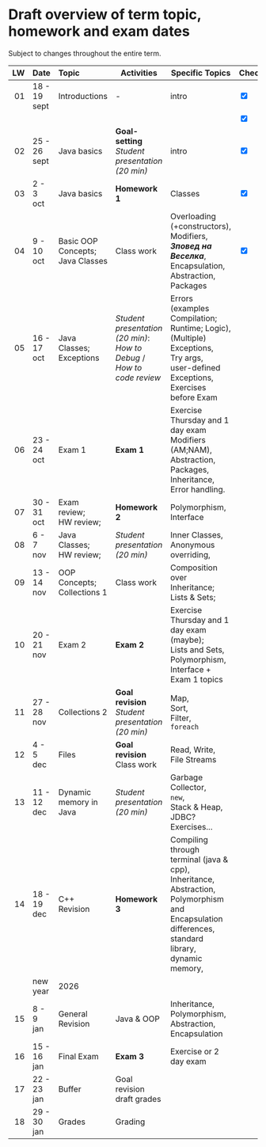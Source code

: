# Draft overview of term topic, homework and exam dates

Subject to changes throughout the entire term.

|  LW | Date         | Topic                                  | Activities                                                             | Specific Topics                                                                                                                                                         | Checkbox                           |
|----:|--------------|:---------------------------------------|------------------------------------------------------------------------|-------------------------------------------------------------------------------------------------------------------------------------------------------------------------|------------------------------------|
|  01 | 18 - 19 sept | Introductions                          | -                                                                      | intro                                                                                                                                                                   | <input type="checkbox" checked />  |
|     |              |                                        |                                                                        |                                                                                                                                                                         | <input type="checkbox" checked />  |
|  02 | 25 - 26 sept | Java basics                            | **Goal-setting** <br/> _Student presentation (20 min)_                 | intro                                                                                                                                                                   | <input type="checkbox" checked />  |
|  03 | 2 - 3 oct    | Java basics                            | **Homework 1**                                                         | Classes                                                                                                                                                                 | <input type="checkbox" checked />  |
|  04 | 9 - 10 oct   | Basic OOP Concepts; <br/> Java Classes | Class work                                                             | Overloading (+constructors), <br/> Modifiers, <br/>**_Зповед на Веселка_**,<br/> Encapsulation, <br/> Abstraction, <br/> Packages                                       | <input type="checkbox" checked />  |
|  05 | 16 - 17 oct  | Java Classes; <br/> Exceptions         | _Student presentation (20 min)_: _How to Debug_ / _How to code review_ | Errors (examples Compilation; Runtime; Logic),  <br/> (Multiple) Exceptions, <br/> Try args, <br/> user-defined Exceptions, <br/> Exercises before Exam                 |                                    |
|  06 | 23 - 24 oct  | Exam 1                                 | **Exam 1**                                                             | Exercise Thursday and 1 day exam <br/> Modifiers (AM;NAM), Abstraction, Packages, Inheritance, Error handling.                                                          |                                    |
|  07 | 30 - 31 oct  | Exam review; <br/> HW review;          | **Homework 2**                                                         | Polymorphism, <br/> Interface                                                                                                                                           |                                    |
|  08 | 6 - 7 nov    | Java Classes;  <br/>  HW review;       | _Student presentation (20 min)_                                        | Inner Classes, <br/> Anonymous overriding, <br/>                                                                                                                        |                                    |
|  09 | 13 - 14 nov  | OOP Concepts; Collections 1            | Class work                                                             | Composition over Inheritance; <br/> Lists & Sets;                                                                                                                       |                                    |
|  10 | 20 - 21 nov  | Exam 2                                 | **Exam 2**                                                             | Exercise Thursday and 1 day exam (maybe); <br/> Lists and Sets, Polymorphism, Interface + Exam 1 topics                                                                 |                                    |
|  11 | 27 - 28 nov  | Collections 2                          | **Goal revision** <br/> _Student presentation (20 min)_                | Map, <br/> Sort, <br/> Filter, <br/> `foreach`                                                                                                                          |                                    |
|  12 | 4 - 5 dec    | Files                                  | **Goal revision** <br/> Class work                                     | Read, Write, <br/> File Streams                                                                                                                                         |                                    |
|  13 | 11 - 12 dec  | Dynamic memory in Java                 | _Student presentation (20 min)_                                        | Garbage Collector,<br/> `new`, <br/> Stack & Heap, <br/> JDBC? Exercises...                                                                                             |                                    |
|  14 | 18 - 19 dec  | C++ Revision                           | **Homework 3**                                                         | Compiling through terminal (java & cpp), <br/> Inheritance, Abstraction, Polymorphism and Encapsulation differences, <br/> standard library, <br/> dynamic memory,<br/> |                                    |
|     | new year     | 2026                                   |                                                                        |                                                                                                                                                                         |                                    |
|  15 | 8 - 9 jan    | General Revision                       | Java & OOP                                                             | Inheritance, <br/> Polymorphism, <br/> Abstraction, <br/> Encapsulation                                                                                                 |                                    |
|  16 | 15 - 16 jan  | Final Exam                             | **Exam 3**                                                             | Exercise or 2 day exam                                                                                                                                                  |                                    |
|  17 | 22 - 23 jan  | Buffer                                 | Goal revision draft grades                                             |                                                                                                                                                                         |                                    |
|  18 | 29 - 30 jan  | Grades                                 | Grading                                                                |                                                                                                                                                                         |                                    |